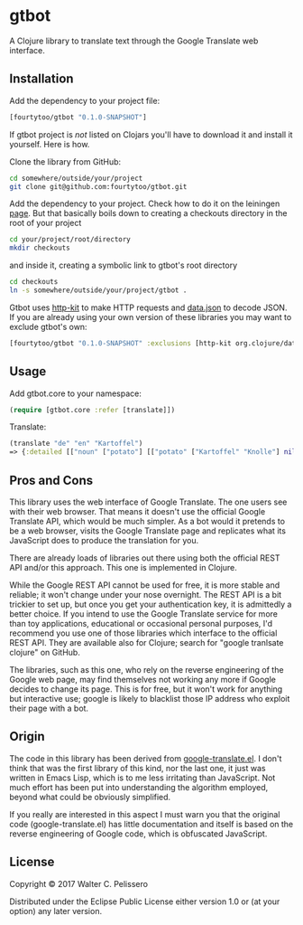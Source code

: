 # gtbot

A Clojure library to translate text through the Google Translate web
interface.


## Installation

Add the dependency to your project file:

``` clojure
[fourtytoo/gtbot "0.1.0-SNAPSHOT"]
```

If gtbot project is _not_ listed on Clojars you'll have to download it
and install it yourself.  Here is how.

Clone the library from GitHub:
``` sh
cd somewhere/outside/your/project
git clone git@github.com:fourtytoo/gtbot.git
```	

Add the dependency to your project.  Check how to do it on the
leiningen [page](https://github.com/technomancy/leiningen/blob/stable/doc/TUTORIAL.md#checkout-dependencies). 
But that basically boils down to creating a checkouts directory in the
root of your project

``` sh
cd your/project/root/directory
mkdir checkouts
```

and inside it, creating a symbolic link to gtbot's root directory
``` sh
cd checkouts
ln -s somewhere/outside/your/project/gtbot .
```

Gtbot uses [http-kit](https://github.com/http-kit/http-kit ) to make
HTTP requests and [data.json](https://github.com/clojure/data.json )
to decode JSON.  If you are already using your own version of these
libraries you may want to exclude gtbot's own:

``` clojure
[fourtytoo/gtbot "0.1.0-SNAPSHOT" :exclusions [http-kit org.clojure/data.json]]
```

## Usage

Add gtbot.core to your namespace:

``` clojure
(require [gtbot.core :refer [translate]])
```

Translate:

``` clojure
(translate "de" "en" "Kartoffel")
=> {:detailed [["noun" ["potato"] [["potato" ["Kartoffel" "Knolle"] nil 0.69811249]] "Kartoffel" 1]], :detailed-definition nil, :suggestion nil, :phonetic "", :translation "potato", :text-phonetic ""}
```


## Pros and Cons

This library uses the web interface of Google Translate.  The one
users see with their web browser.  That means it doesn't use the
official Google Translate API, which would be much simpler. As a bot
would it pretends to be a web browser, visits the Google Translate
page and replicates what its JavaScript does to produce the
translation for you.

There are already loads of libraries out there using both the official
REST API and/or this approach.  This one is implemented in Clojure.

While the Google REST API cannot be used for free, it is more stable
and reliable; it won't change under your nose overnight.  The REST API
is a bit trickier to set up, but once you get your authentication key,
it is admittedly a better choice.  If you intend to use the Google
Translate service for more than toy applications, educational or
occasional personal purposes, I'd recommend you use one of those
libraries which interface to the official REST API.  They are
available also for Clojure; search for "google tranlsate clojure" on
GitHub.

The libraries, such as this one, who rely on the reverse engineering
of the Google web page, may find themselves not working any more if
Google decides to change its page.  This is for free, but it won't
work for anything but interactive use; google is likely to blacklist
those IP address who exploit their page with a bot.


## Origin

The code in this library has been derived from
[google-translate.el](https://github.com/atykhonov/google-translate).
I don't think that was the first library of this kind, nor the last
one, it just was written in Emacs Lisp, which is to me less irritating
than JavaScript.  Not much effort has been put into understanding the
algorithm employed, beyond what could be obviously simplified.

If you really are interested in this aspect I must warn you that the
original code (google-translate.el) has little documentation and
itself is based on the reverse engineering of Google code, which is
obfuscated JavaScript.


## License

Copyright © 2017 Walter C. Pelissero

Distributed under the Eclipse Public License either version 1.0 or (at
your option) any later version.

